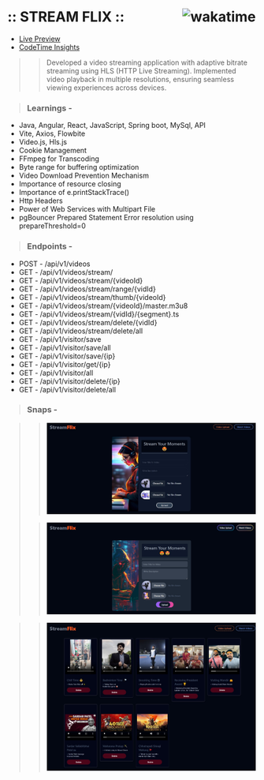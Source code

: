 # :: STREAM FLIX :: <img align="right" src="https://wakatime.com/badge/user/3c1dc126-af1b-434f-a59f-8cb202e218eb/project/1c213ac6-bfd7-47f1-8c7b-d1953bbfff99.svg?style=for-the-badge" alt="wakatime"/>

- [Live Preview](https://streamflix-unhp.onrender.com)
- [CodeTime  Insights](https://wakatime.com/@Er_Jrsingh/projects/afhxugyxnk)

> > Developed a video streaming application with adaptive bitrate streaming using
> > HLS (HTTP Live Streaming). Implemented video playback in multiple resolutions,
> > ensuring seamless viewing experiences across devices.

> ### Learnings -

- Java, Angular, React, JavaScript, Spring boot, MySql, API
- Vite, Axios, Flowbite
- Video.js, Hls.js
- Cookie Management
- FFmpeg for Transcoding
- Byte range for buffering optimization
- Video Download Prevention Mechanism
- Importance of resource closing
- Importance of e.printStackTrace()
- Http Headers
- Power of Web Services with Multipart File
- pgBouncer Prepared Statement Error resolution using prepareThreshold=0

> ### Endpoints -

- POST - /api/v1/videos
- GET - /api/v1/videos/stream/
- GET - /api/v1/videos/stream/{videoId}
- GET - /api/v1/videos/stream/range/{vidId}
- GET - /api/v1/videos/stream/thumb/{videoId}
- GET - /api/v1/videos/stream/{videoId}/master.m3u8
- GET - /api/v1/videos/stream/{vidId}/{segment}.ts
- GET - /api/v1/videos/stream/delete/{vidId}
- GET - /api/v1/videos/stream/delete/all
- GET - /api/v1/visitor/save
- GET - /api/v1/visitor/save/all
- GET - /api/v1/visitor/save/{ip}
- GET - /api/v1/visitor/get/{ip}
- GET - /api/v1/visitor/all
- GET - /api/v1/visitor/delete/{ip}
- GET - /api/v1/visitor/delete/all

> ### Snaps -

> > ![Landing page Angular](./snap1.png)
>
> > ![Landing page React](./snap2.png)

> > ![Home Feed](./snap3.png)